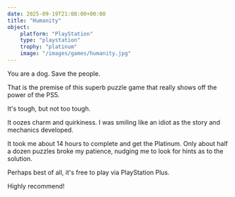 ```yaml
---
date: 2025-09-19T21:08:00+00:00
title: "Humanity"
object:
    platform: "PlayStation"
    type: "playstation"
    trophy: "platinum"
    image: "/images/games/humanity.jpg"
---
```


You are a dog. Save the people.

That is the premise of this superb puzzle game that really shows off the power of the PS5. 

It's tough, but not too tough. 

It oozes charm and quirkiness. I was smiling like an idiot as the story and mechanics developed.

It took me about 14 hours to complete and get the Platinum. Only about half a dozen puzzles broke my patience, nudging me to look for hints as to the solution. 

Perhaps best of all, it's free to play via PlayStation Plus.

Highly recommend!
